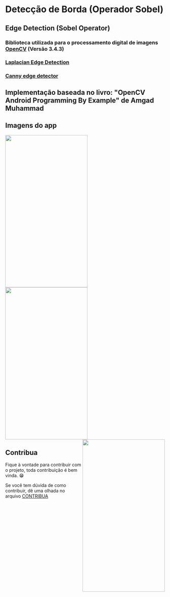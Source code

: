 # Detecção de Borda (Operador Sobel)
## Edge Detection (Sobel Operator)

### Biblioteca utilizada para o processamento digital de imagens [OpenCV](https://opencv.org/) (Versão 3.4.3)

### [Laplacian Edge Detection](https://github.com/fabriicioa/laplaceDeteccaoDeBordas)
### [Canny edge detector](https://github.com/fabriicioa/cannyDeteccaoDeBordas)

## Implementação baseada no livro: "OpenCV Android Programming By Example" de Amgad Muhammad

## Imagens do app
<a href="url"><img src="https://github.com/fabriicioa/sobelDeteccaoDeBordas/blob/master/Arquivos/img3.png" align="left" height="480" width="260" ></a>
<a href="url"><img src="https://github.com/fabriicioa/sobelDeteccaoDeBordas/blob/master/Arquivos/img4.png" align="center" height="480" width="260" ></a>
<a href="url"><img src="https://github.com/fabriicioa/sobelDeteccaoDeBordas/blob/master/Arquivos/img5.png" align="right" height="480" width="260" ></a>

## Contribua

Fique à vontade para contribuir com o projeto, toda contribuição é bem vinda. :grin:

Se você tem dúvida de como contribuir, dê uma olhada no arquivo [CONTRIBUA](https://github.com/fabriicioa/sobelDeteccaoDeBordas/blob/master/Contribuindo.pdf)

